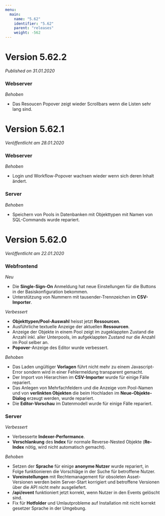 ```yaml
---
menu:
  main:
    name: "5.62"
    identifier: "5.62"
    parent: "releases"
    weight: -562
---
```


# Version 5.62.2

*Published on 31.01.2020*

### Webserver

*Behoben*

- Das Resoucen Popover zeigt wieder Scrollbars wenn die Listen sehr lang sind.

# Version 5.62.1

*Veröffentlicht am 28.01.2020*

### Webserver

*Behoben*

* Login und Workflow-Popover wachsen wieder wenn sich deren Inhalt ändert.

### Server

*Behoben*

* Speichern von Pools in Datenbanken mit Objekttypen mit Namen von SQL-Commands wurde repariert.

# Version 5.62.0

*Veröffentlicht am 22.01.2020*

### Webfrontend

*Neu*

* Die **Single-Sign-On** Anmeldung hat neue Einstellungen für die Buttons in der Basiskonfiguration bekommen.
* Unterstützung von Nummern mit tausender-Trennzeichen im **CSV-Importer**.

*Verbessert*

* **Objekttypen/Pool-Auswahl** heisst jetzt **Ressourcen**.
* Ausführliche textuelle Anzeige der aktuellen **Ressourcen**.
* Anzeige der Objekte in einem Pool zeigt im zugeklappten Zustand die Anzahl inkl. aller Unterpools, im aufgeklappten Zustand nur die Anzahl im Pool selber an.
* **Popover**-Anzeige des Editor wurde verbessert.

*Behoben*

* Das Laden ungültiger **Vorlagen** führt nicht mehr zu einem Javascript-Error sondern wird in einer Fehlermeldung transparent gemacht.
* Der Import von Hierarchien im **CSV-Importer** wurde für einige Fälle repariert.
* Das Anlegen von Mehrfachfeldern und die Anzeige vom Pool-Namen und von **verlinkten Objekten** die beim Hochladen im **Neue-Objekte-Dialog** erzeugt werden, wurde repariert.
* Die **Editor-Vorschau** im Datenmodell wurde für einige Fälle repariert.

### Server

*Verbessert*

* Verbesserte **Indexer-Performance**.
* **Verschlankung** des **Index** für normale Reverse-Nested Objekte (**Re-Index** nötig, wird nicht automatisch gemacht).

*Behoben*

* Setzen der **Sprache** für einige **anonyme Nutzer** wurde repariert, in Folge funktionieren die Vorschläge in der Suche für betroffene Nutzer.
* **Voreinstellungen** mit Rechtemanagement für obsoleten Asset-Versionen werden beim Server-Start korrigiert und betroffene Versionen über die API nicht mehr ausgeliefert.
* **/api/event** funktioniert jetzt korrekt, wenn Nutzer in den Events gelöscht sind.
* Fix für **Hotfolder** und Umlautprobleme auf Installation mit nicht korrekt gesetzer Sprache in der Umgebung.